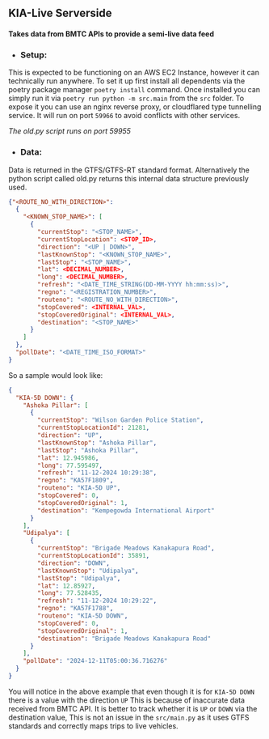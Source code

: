 ## KIA-Live Serverside
#### Takes data from BMTC APIs to provide a semi-live data feed

- ### Setup:
This is expected to be functioning on an AWS EC2 Instance, however it can technically run anywhere. To set it up first install all dependents
via the poetry package manager `poetry install` command. Once installed you can simply run it via 
`poetry run python -m src.main` from the `src` folder. To expose it you can use an nginx reverse proxy, or cloudflared type tunnelling service. It will run on port `59966` to avoid conflicts with other services.

*The old.py script runs on port 59955*
- ### Data:
Data is returned in the GTFS/GTFS-RT standard format.
Alternatively the python script called old.py returns this internal data structure previously used.
```json
{"<ROUTE_NO_WITH_DIRECTION>": 
  {
    "<KNOWN_STOP_NAME>": [
      {
        "currentStop": "<STOP_NAME>",
        "currentStopLocation": <STOP_ID>,
        "direction": "<UP | DOWN>",
        "lastKnownStop": "<KNOWN_STOP_NAME>",
        "lastStop": "<STOP_NAME>",
        "lat": <DECIMAL_NUMBER>,
        "long": <DECIMAL_NUMBER>,
        "refresh": "<DATE_TIME_STRING(DD-MM-YYYY hh:mm:ss)>",
        "regno": "<REGISTRATION_NUMBER>",
        "routeno": "<ROUTE_NO_WITH_DIRECTION>",
        "stopCovered": <INTERNAL_VAL>,
        "stopCoveredOriginal": <INTERNAL_VAL>,
        "destination": "<STOP_NAME>"
      }
    ]
  },
  "pollDate": "<DATE_TIME_ISO_FORMAT>"
}
```

So a sample would look like:
```json
{
  "KIA-5D DOWN": {
    "Ashoka Pillar": [
      {
        "currentStop": "Wilson Garden Police Station",
        "currentStopLocationId": 21281,
        "direction": "UP",
        "lastKnownStop": "Ashoka Pillar",
        "lastStop": "Ashoka Pillar",
        "lat": 12.945986,
        "long": 77.595497,
        "refresh": "11-12-2024 10:29:38",
        "regno": "KA57F1809",
        "routeno": "KIA-5D UP",
        "stopCovered": 0,
        "stopCoveredOriginal": 1,
        "destination": "Kempegowda International Airport"
      }
    ],
    "Udipalya": [
      {
        "currentStop": "Brigade Meadows Kanakapura Road",
        "currentStopLocationId": 35891,
        "direction": "DOWN",
        "lastKnownStop": "Udipalya",
        "lastStop": "Udipalya",
        "lat": 12.85927,
        "long": 77.528435,
        "refresh": "11-12-2024 10:29:22",
        "regno": "KA57F1788",
        "routeno": "KIA-5D DOWN",
        "stopCovered": 0,
        "stopCoveredOriginal": 1,
        "destination": "Brigade Meadows Kanakapura Road"
      }
    ],
    "pollDate": "2024-12-11T05:00:36.716276"
  }
}
```
You will notice in the above example that even though it is for `KIA-5D DOWN` there is a value with the direction `UP`
This is because of inaccurate data received from BMTC API. It is better to track whether it is `UP` or `DOWN` via the 
destination value, This is not an issue in the `src/main.py` as it uses GTFS standards and correctly maps trips to live vehicles.